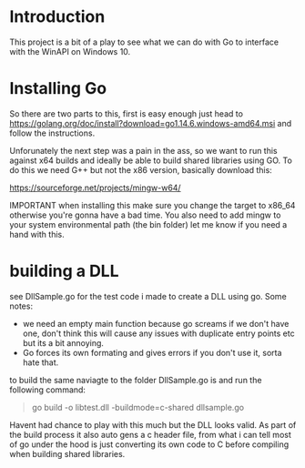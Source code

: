 # Introduction
This project is a bit of a play to see what we can do with Go to interface with the WinAPI on Windows 10. 

# Installing Go
So there are two parts to this, first is easy enough just head to https://golang.org/doc/install?download=go1.14.6.windows-amd64.msi and follow the instructions.

Unforunately the next step was a pain in the ass, so we want to run this against x64 builds and ideally be able to build shared libraries using GO. To do this we need G++ but not the x86 version, basically download this:

https://sourceforge.net/projects/mingw-w64/

IMPORTANT when installing this make sure you change the target to x86_64 otherwise you're gonna have a bad time. You also need to add mingw to your system environmental path (the bin folder) let me know if you need a hand with this.

# building a DLL

see DllSample.go for the test code i made to create a DLL using go. Some notes:
* we need an empty main function because go screams if we don't have one, don't think this will cause any issues with duplicate entry points etc but its a bit annoying.
* Go forces its own formating and gives errors if you don't use it, sorta hate that.

to build the same naviagte to the folder DllSample.go is and run the following command:

> go build -o libtest.dll -buildmode=c-shared dllsample.go

Havent had chance to play with this much but the DLL looks valid. As part of the build process it also auto gens a c header file, from what i can tell most of go under the hood is just converting its own code to C before compiling when building shared libraries. 